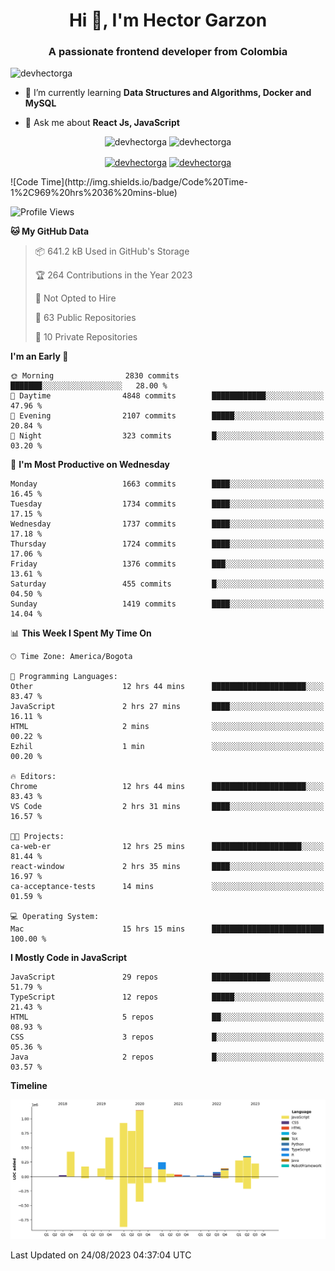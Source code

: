 <h1 align="center">Hi 👋, I'm Hector Garzon</h1>
<h3 align="center">A passionate frontend developer from Colombia</h3>

<p align="left"> <img src="https://komarev.com/ghpvc/?username=devhectorga" alt="devhectorga" /> </p>

- 🌱 I’m currently learning **Data Structures and Algorithms, Docker and MySQL**

- 💬 Ask me about **React Js, JavaScript**

<p align="center"> <img src="https://github-readme-stats.vercel.app/api?username=devhectorga&count_private=true&show_icons=true" alt="devhectorga" /> <img src="https://github-readme-stats.vercel.app/api/top-langs/?username=devhectorga&layout=compact" alt="devhectorga" /></p>

<p align="center">
<a href="https://twitter.com/devhectorga" target="blank"><img align="center" src="https://cdn.jsdelivr.net/npm/simple-icons@3.0.1/icons/twitter.svg" alt="devhectorga" height="20" width="20" /></a>
<a href="https://linkedin.com/in/devhectorga" target="blank"><img align="center" src="https://cdn.jsdelivr.net/npm/simple-icons@3.0.1/icons/linkedin.svg" alt="devhectorga" height="20" width="20" /></a>
</p>
<!--START_SECTION:waka-->
![Code Time](http://img.shields.io/badge/Code%20Time-1%2C969%20hrs%2036%20mins-blue)

![Profile Views](http://img.shields.io/badge/Profile%20Views-0-blue)

**🐱 My GitHub Data** 

> 📦 641.2 kB Used in GitHub's Storage 
 > 
> 🏆 264 Contributions in the Year 2023
 > 
> 🚫 Not Opted to Hire
 > 
> 📜 63 Public Repositories 
 > 
> 🔑 10 Private Repositories 
 > 
**I'm an Early 🐤** 

```text
🌞 Morning                2830 commits        ███████░░░░░░░░░░░░░░░░░░   28.00 % 
🌆 Daytime                4848 commits        ████████████░░░░░░░░░░░░░   47.96 % 
🌃 Evening                2107 commits        █████░░░░░░░░░░░░░░░░░░░░   20.84 % 
🌙 Night                  323 commits         █░░░░░░░░░░░░░░░░░░░░░░░░   03.20 % 
```
📅 **I'm Most Productive on Wednesday** 

```text
Monday                   1663 commits        ████░░░░░░░░░░░░░░░░░░░░░   16.45 % 
Tuesday                  1734 commits        ████░░░░░░░░░░░░░░░░░░░░░   17.15 % 
Wednesday                1737 commits        ████░░░░░░░░░░░░░░░░░░░░░   17.18 % 
Thursday                 1724 commits        ████░░░░░░░░░░░░░░░░░░░░░   17.06 % 
Friday                   1376 commits        ███░░░░░░░░░░░░░░░░░░░░░░   13.61 % 
Saturday                 455 commits         █░░░░░░░░░░░░░░░░░░░░░░░░   04.50 % 
Sunday                   1419 commits        ████░░░░░░░░░░░░░░░░░░░░░   14.04 % 
```


📊 **This Week I Spent My Time On** 

```text
🕑︎ Time Zone: America/Bogota

💬 Programming Languages: 
Other                    12 hrs 44 mins      █████████████████████░░░░   83.47 % 
JavaScript               2 hrs 27 mins       ████░░░░░░░░░░░░░░░░░░░░░   16.11 % 
HTML                     2 mins              ░░░░░░░░░░░░░░░░░░░░░░░░░   00.22 % 
Ezhil                    1 min               ░░░░░░░░░░░░░░░░░░░░░░░░░   00.20 % 

🔥 Editors: 
Chrome                   12 hrs 44 mins      █████████████████████░░░░   83.43 % 
VS Code                  2 hrs 31 mins       ████░░░░░░░░░░░░░░░░░░░░░   16.57 % 

🐱‍💻 Projects: 
ca-web-er                12 hrs 25 mins      ████████████████████░░░░░   81.44 % 
react-window             2 hrs 35 mins       ████░░░░░░░░░░░░░░░░░░░░░   16.97 % 
ca-acceptance-tests      14 mins             ░░░░░░░░░░░░░░░░░░░░░░░░░   01.59 % 

💻 Operating System: 
Mac                      15 hrs 15 mins      █████████████████████████   100.00 % 
```

**I Mostly Code in JavaScript** 

```text
JavaScript               29 repos            █████████████░░░░░░░░░░░░   51.79 % 
TypeScript               12 repos            █████░░░░░░░░░░░░░░░░░░░░   21.43 % 
HTML                     5 repos             ██░░░░░░░░░░░░░░░░░░░░░░░   08.93 % 
CSS                      3 repos             █░░░░░░░░░░░░░░░░░░░░░░░░   05.36 % 
Java                     2 repos             █░░░░░░░░░░░░░░░░░░░░░░░░   03.57 % 
```



**Timeline**

![Lines of Code chart](https://raw.githubusercontent.com/devHectorGa/devHectorGa/master/assets/bar_graph.png)


 Last Updated on 24/08/2023 04:37:04 UTC
<!--END_SECTION:waka-->
